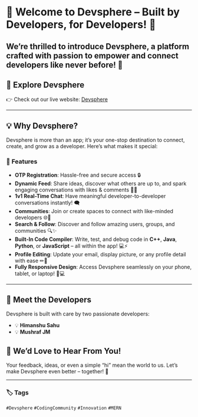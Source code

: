 # 🌟 Welcome to **Devsphere** – Built by Developers, for Developers! 🌟  

We’re thrilled to introduce **Devsphere**, a platform crafted with passion to empower and connect developers like never before! 🚀  
---

## 🚀 **Explore Devsphere**  
👉 Check out our live website: [Devsphere](https://dev-sphere-vrvj.onrender.com/)  


---

## 💡 **Why Devsphere?**  
Devsphere is more than an app; it’s your one-stop destination to connect, create, and grow as a developer. Here’s what makes it special:  

### 🔑 **Features**  
- **OTP Registration**: Hassle-free and secure access 🔒  
- **Dynamic Feed**: Share ideas, discover what others are up to, and spark engaging conversations with likes & comments 📢💬  
- **1v1 Real-Time Chat**: Have meaningful developer-to-developer conversations instantly! 🗨  
- **Communities**: Join or create spaces to connect with like-minded developers 🌐👥  
- **Search & Follow**: Discover and follow amazing users, groups, and communities 🔍✨  
- **Built-In Code Compiler**: Write, test, and debug code in **C++**, **Java**, **Python**, or **JavaScript** – all within the app! 💻⚡  
- **Profile Editing**: Update your email, display picture, or any profile detail with ease ✏📸  
- **Fully Responsive Design**: Access Devsphere seamlessly on your phone, tablet, or laptop! 📱💻  

---

## 🎉 **Meet the Developers**  
Devsphere is built with care by two passionate developers:  
- 💡 **Himanshu Sahu**  
- 💡 **Mushraf JM**  



## 💬 **We’d Love to Hear From You!**  
Your feedback, ideas, or even a simple “hi” mean the world to us. Let’s make Devsphere even better – together! 🌟  

---

### 🏷 **Tags**  
`#Devsphere` `#CodingCommunity` `#Innovation` `#MERN`

